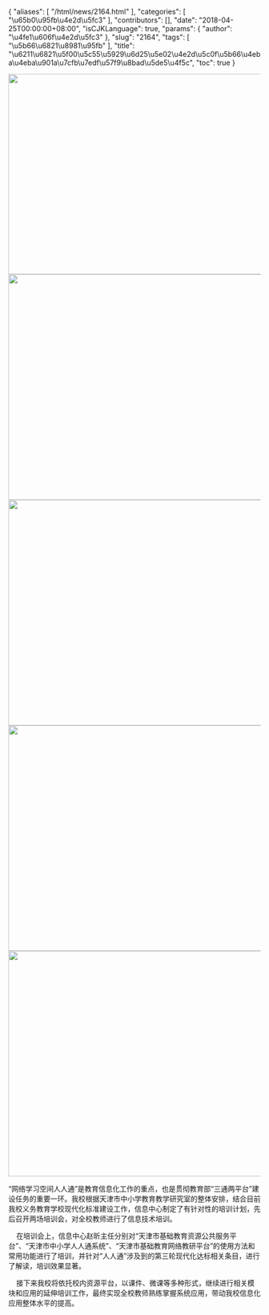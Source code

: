 {
    "aliases": [
        "/html/news/2164.html"
    ],
    "categories": [
        "\u65b0\u95fb\u4e2d\u5fc3"
    ],
    "contributors": [],
    "date": "2018-04-25T00:00:00+08:00",
    "isCJKLanguage": true,
    "params": {
        "author": "\u4fe1\u606f\u4e2d\u5fc3"
    },
    "slug": "2164",
    "tags": [
        "\u5b66\u6821\u8981\u95fb"
    ],
    "title": "\u6211\u6821\u5f00\u5c55\u5929\u6d25\u5e02\u4e2d\u5c0f\u5b66\u4eba\u4eba\u901a\u7cfb\u7edf\u57f9\u8bad\u5de5\u4f5c",
    "toc": true
}


<img
    src="https://cdn.tfls.online/mirror/full/a4f3e1069766970ef1ba169a7b3041e9aa6078fd.jpg"
    style="display:block;margin-left:auto;margin-right:auto;"
    decoding="async"
    fetchpriority="auto"
    loading="lazy"
    height="400"
    width="600"
/>
<img
    src="https://cdn.tfls.online/mirror/full/254ecf3b6aa4717881a165bd76969fc9e578f3de.jpg"
    style="display:block;margin-left:auto;margin-right:auto;"
    decoding="async"
    fetchpriority="auto"
    loading="lazy"
    height="450"
    width="600"
/>
<img
    src="https://cdn.tfls.online/mirror/full/7feeb225c4c546fb8bd2b66a085609f54928279a.jpg"
    style="display:block;margin-left:auto;margin-right:auto;"
    decoding="async"
    fetchpriority="auto"
    loading="lazy"
    height="450"
    width="600"
/>
<img
    src="https://cdn.tfls.online/mirror/full/9d912fec0fb2ae119f3c21d372fd0f2af2f14080.jpg"
    style="display:block;margin-left:auto;margin-right:auto;"
    decoding="async"
    fetchpriority="auto"
    loading="lazy"
    height="450"
    width="600"
/>
<img
    src="https://cdn.tfls.online/mirror/full/206673544b5fc34d2ce6a707ce3180e81a8de69b.jpg"
    style="display:block;margin-left:auto;margin-right:auto;"
    decoding="async"
    fetchpriority="auto"
    loading="lazy"
    height="450"
    width="600"
/>




  






  






“网络学习空间人人通”是教育信息化工作的重点，也是贯彻教育部“三通两平台”建设任务的重要一环。我校根据天津市中小学教育教学研究室的整体安排，结合目前我校义务教育学校现代化标准建设工作，信息中心制定了有针对性的培训计划，先后召开两场培训会，对全校教师进行了信息技术培训。




    在培训会上，信息中心赵昕主任分别对“天津市基础教育资源公共服务平台”、“天津市中小学人人通系统”、“天津市基础教育网络教研平台”的使用方法和常用功能进行了培训，并针对“人人通”涉及到的第三轮现代化达标相关条目，进行了解读，培训效果显著。 




    接下来我校将依托校内资源平台，以课件、微课等多种形式，继续进行相关模块和应用的延伸培训工作，最终实现全校教师熟练掌握系统应用，带动我校信息化应用整体水平的提高。 




  





  



